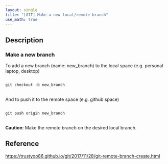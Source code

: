 ```yaml
---
layout: single
title: "[GIT] Make a new local/remote branch"
use_math: true
---
```


## Description
### Make a new branch
To add a new branch (name: new_branch) to the local space (e.g. personal laptop, desktop)
<pre>
<code>
git checkout -b new_branch
</code>
</pre>
And to push it to the remote space (e.g. github space)  
<pre>
<code>
git push origin new_branch
</code>
</pre>
**Caution**: Make the remote branch on the desired local branch. 
 
 ## Reference
 https://trustyoo86.github.io/git/2017/11/28/git-remote-branch-create.html
